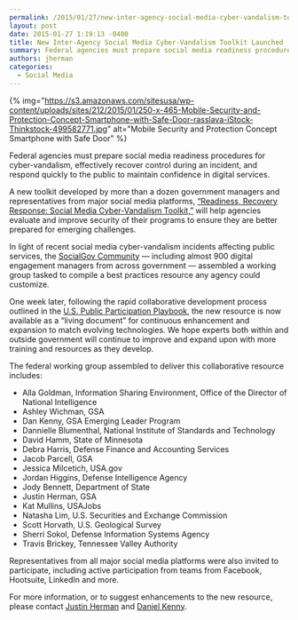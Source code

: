 ```yaml
---
permalink: /2015/01/27/new-inter-agency-social-media-cyber-vandalism-toolkit-launched/
layout: post
date: 2015-01-27 1:19:13 -0400
title: New Inter-Agency Social Media Cyber-Vandalism Toolkit Launched
summary: Federal agencies must prepare social media readiness procedures for cyber-vandalism, effectively recover control during an incident, and respond quickly to the public to maintain confidence in digital services. A new toolkit&nbsp;developed by more than a dozen government managers and representatives from major social media platforms, &amp;#8220;Readiness, Recovery Response\: Social Media Cyber-Vandalism Toolkit,&amp;#8221; will help agencies
authors: jherman
categories:
  - Social Media
---
```


{% img="https://s3.amazonaws.com/sitesusa/wp-content/uploads/sites/212/2015/01/250-x-465-Mobile-Security-and-Protection-Concept-Smartphone-with-Safe-Door-rasslava-iStock-Thinkstock-499582771.jpg" alt="Mobile Security and Protection Concept Smartphone with Safe Door" %} 

Federal agencies must prepare social media readiness procedures for cyber-vandalism, effectively recover control during an incident, and respond quickly to the public to maintain confidence in digital services.

A new toolkit developed by more than a dozen government managers and representatives from major social media platforms, <a href="https://www.WHATEVER/resources/readiness-recovery-response-social-media-cyber-vandalism-toolkit/" target="_blank">&#8220;Readiness, Recovery Response: Social Media Cyber-Vandalism Toolkit,&#8221;</a> will help agencies evaluate and improve security of their programs to ensure they are better prepared for emerging challenges.

In light of recent social media cyber-vandalism incidents affecting public services, the [SocialGov Community](https://www.WHATEVER/communities/social-media/) &#8212; including almost 900 digital engagement managers from across government &#8212; assembled a working group tasked to compile a best practices resource any agency could customize.

One week later, following the rapid collaborative development process outlined in the [U.S. Public Participation Playbook](https://www.WHATEVER/2014/12/17/3rd-u-s-public-participation-playbook-draft-released-this-month/), the new resource is now available as a “living document” for continuous enhancement and expansion to match evolving technologies. We hope experts both within and outside government will continue to improve and expand upon with more training and resources as they develop.

The federal working group assembled to deliver this collaborative resource includes:

  * Alla Goldman, Information Sharing Environment, Office of the Director of National Intelligence
  * Ashley Wichman, GSA
  * Dan Kenny, GSA Emerging Leader Program
  * Dannielle Blumenthal, National Institute of Standards and Technology
  * David Hamm, State of Minnesota
  * Debra Harris, Defense Finance and Accounting Services
  * Jacob Parcell, GSA
  * Jessica Milcetich, USA.gov
  * Jordan Higgins, Defense Intelligence Agency
  * Jody Bennett, Department of State
  * Justin Herman, GSA
  * Kat Mullins, USAJobs
  * Natasha Lim, U.S. Securities and Exchange Commission
  * Scott Horvath, U.S. Geological Survey
  * Sherri Sokol, Defense Information Systems Agency
  * Travis Brickey, Tennessee Valley Authority

Representatives from all major social media platforms were also invited to participate, including active participation from teams from Facebook, Hootsuite, LinkedIn and more.

For more information, or to suggest enhancements to the new resource, please contact [Justin Herman](mailto:justin.herman@gsa.gov) and [Daniel Kenny](mailto:daniel.kenny@gsa.gov).